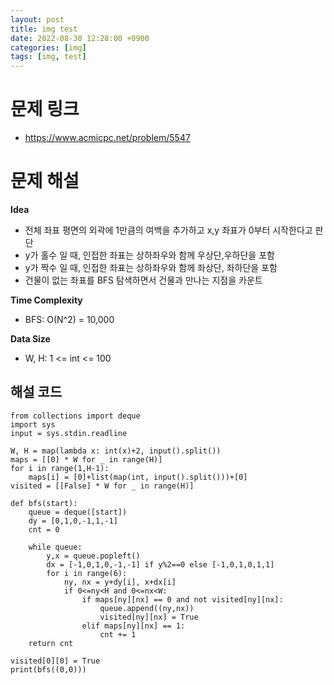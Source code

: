 ```yaml
---
layout: post
title: img test
date: 2022-08-30 12:28:00 +0900
categories: [img]
tags: [img, test]
---
```


# 문제 링크
- https://www.acmicpc.net/problem/5547

# 문제 해설

**Idea**
- 전체 좌표 평면의 외곽에 1만큼의 여백을 추가하고 x,y 좌표가 0부터 시작한다고 판단
- y가 홀수 일 때, 인접한 좌표는 상하좌우와 함께 우상단,우하단을 포함
- y가 짝수 일 때, 인접한 좌표는 상하좌우와 함께 좌상단, 좌하단을 포함
- 건물이 없는 좌표를 BFS 탐색하면서 건물과 만나는 지점을 카운트

**Time Complexity**
- BFS: O(N^2) = 10,000

**Data Size**
- W, H: 1 <= int <= 100

## 해설 코드

```
from collections import deque
import sys
input = sys.stdin.readline

W, H = map(lambda x: int(x)+2, input().split())
maps = [[0] * W for _ in range(H)]
for i in range(1,H-1):
    maps[i] = [0]+list(map(int, input().split()))+[0]
visited = [[False] * W for _ in range(H)]

def bfs(start):
    queue = deque([start])
    dy = [0,1,0,-1,1,-1]
    cnt = 0

    while queue:
        y,x = queue.popleft()
        dx = [-1,0,1,0,-1,-1] if y%2==0 else [-1,0,1,0,1,1]
        for i in range(6):
            ny, nx = y+dy[i], x+dx[i]
            if 0<=ny<H and 0<=nx<W:
                if maps[ny][nx] == 0 and not visited[ny][nx]:
                    queue.append((ny,nx))
                    visited[ny][nx] = True
                elif maps[ny][nx] == 1:
                    cnt += 1
    return cnt

visited[0][0] = True
print(bfs((0,0)))
```